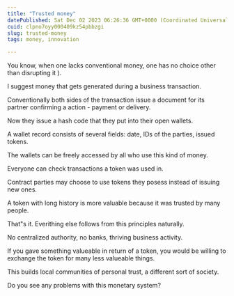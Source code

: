 ```yaml
---
title: "Trusted money"
datePublished: Sat Dec 02 2023 06:26:36 GMT+0000 (Coordinated Universal Time)
cuid: clpno7oyy000409kz54pbbzgi
slug: trusted-money
tags: money, innovation

---
```


You know, when one lacks conventional money, one has no choice other than disrupting it ).

I suggest money that gets generated during a business transaction.

Conventionally both sides of the transaction issue a document for its partner confirming a action - payment or delivery.

Now they issue a hash code that they put into their open wallets.

A wallet record consists of several fields: date, IDs of the parties, issued tokens.

The wallets can be freely accessed by all who use this kind of money.

Everyone can check transactions a token was used in.

Contract parties may choose to use tokens they posess instead of issuing new ones.

A token with long history is more valuable because it was trusted by many people.

That"s it. Everithing else follows from this principles naturally.

No centralized authority, no banks, thriving business activity.

If you gave something valueable in return of a token, you would be willing to exchange the token for many less valueable things.

This builds local communities of personal trust, a different sort of society.

Do you see any problems with this monetary system?